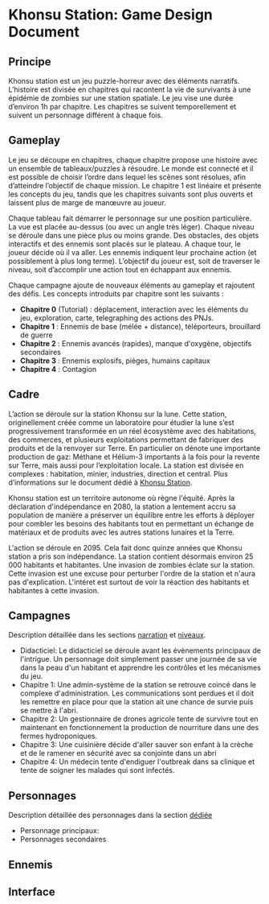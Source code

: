 # Khonsu Station: Game Design Document

## Principe

Khonsu station est un jeu puzzle-horreur avec des éléments narratifs. L’histoire est divisée en chapitres qui racontent la vie de survivants à une épidémie de zombies sur une station spatiale. Le jeu vise une durée d’environ 1h par chapitre. Les chapitres se suivent temporellement et suivent un personnage différent à chaque fois.

## Gameplay
Le jeu se découpe en chapitres, chaque chapitre propose une histoire avec un ensemble de tableaux/puzzles à résoudre. Le monde est connecté et il est possible de choisir l’ordre dans lequel les scènes sont résolues, afin d’atteindre l’objectif de chaque mission. Le chapitre 1 est linéaire et présente les concepts du jeu, tandis que les chapitres suivants sont plus ouverts et laissent plus de marge de manœuvre au joueur. 

Chaque tableau fait démarrer le personnage sur une position particulière. La vue est placée au-dessus (ou avec un angle très léger). Chaque niveau se déroule dans une pièce plus ou moins grande. Des obstacles, des objets interactifs et des ennemis sont placés sur le plateau. A chaque tour, le joueur décide où il va aller. Les ennemis indiquent leur prochaine action (et possiblement à plus long terme). L’objectif du joueur est, soit de traverser le niveau, soit d’accomplir une action tout en échappant aux ennemis.

Chaque campagne ajoute de nouveaux éléments au gameplay et rajoutent des défis. Les concepts introduits par chapitre sont les suivants :

* **Chapitre 0** (Tutorial) : déplacement, interaction avec les éléments du jeu, exploration, carte, telegraphing des actions des PNJs. 
* **Chapitre 1** : Ennemis de base (mélée + distance), téléporteurs, brouillard de guerre
* **Chapitre 2** : Ennemis avancés (rapides), manque d'oxygène, objectifs secondaires
* **Chapitre 3** : Ennemis explosifs, pièges, humains capitaux
* **Chapitre 4** : Contagion

## Cadre
L’action se déroule sur la station Khonsu sur la lune. Cette station, originellement créée comme un laboratoire pour étudier la lune s’est progressivement transformée en un réel écosystème avec des habitations, des commerces, et plusieurs exploitations permettant de fabriquer des produits et de la renvoyer sur Terre. En particulier on dénote une importante production de gaz: Méthane et Hélium-3 importants à la fois pour la revente sur Terre, mais aussi pour l’exploitation locale. La station est divisée en complexes : habitation, minier, industries, direction et central. Plus d’informations sur le document dédié à [Khonsu Station](khonsu_station.md).

Khonsu station est un territoire autonome où règne l'équité. Après la déclaration d'indépendance en 2080, la station a lentement accru sa population de manière a préserver un équilibre entre les efforts à déployer pour combler les besoins des habitants tout en permettant un échange de matériaux et de produits avec les autres stations lunaires et la Terre.

L'action se déroule en 2095. Cela fait donc quinze années que Khonsu station a pris son indépendance. La station contient désormais environ 25 000 habitants et habitantes. Une invasion de zombies éclate sur la station. Cette invasion est une excuse pour perturber l'ordre de la station et n'aura pas d'explication. L'intéret est surtout de voir la réaction des habitants et habitantes à cette invasion. 


## Campagnes

Description détaillée dans les sections [narration](narration.md) et [niveaux](niveaux.md).

* Didacticiel: Le didacticiel se déroule avant les évènements principaux de l'intrigue. Un personnage doit simplement passer une journée de sa vie dans la peau d'un habitant et apprendre les contrôles et les mécanismes du jeu.
* Chapitre 1: Une admin-système de la station se retrouve coincé dans le complexe d'administration. Les communications sont perdues et il doit les remettre en place pour que la station ait une chance de survie puis se mettre à l'abri.
* Chapitre 2: Un gestionnaire de drones agricole tente de survivre tout en maintenant en fonctionnement la production de nourriture dans une des fermes hydroponiques.
* Chapitre 3: Une cuisinière décide d'aller sauver son enfant à la crèche et de le ramener en sécurité avec sa conjointe dans un abri
* Chapitre 4: Un médecin tente d'endiguer l'outbreak dans sa clinique et tente de soigner les malades qui sont infectés.

## Personnages

Description détaillée des personnages dans la section [dédiée](personnages.md)

* Personnage principaux:
* Personnages secondaires

## Ennemis

## Interface

